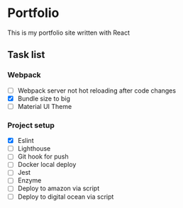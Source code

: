 # Portfolio
This is my portfolio site written with React

## Task list
### Webpack

- [ ] Webpack server not hot reloading after code changes
- [x] Bundle size to big
- [ ] Material UI Theme

### Project setup
- [x] Eslint
- [ ] Lighthouse
- [ ] Git hook for push
- [ ] Docker local deploy
- [ ] Jest 
- [ ] Enzyme
- [ ] Deploy to amazon via script
- [ ] Deploy to digital ocean via script